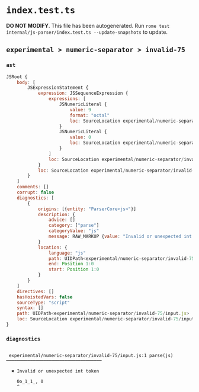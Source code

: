 # `index.test.ts`

**DO NOT MODIFY**. This file has been autogenerated. Run `rome test internal/js-parser/index.test.ts --update-snapshots` to update.

## `experimental > numeric-separator > invalid-75`

### `ast`

```javascript
JSRoot {
	body: [
		JSExpressionStatement {
			expression: JSSequenceExpression {
				expressions: [
					JSNumericLiteral {
						value: 9
						format: "octal"
						loc: SourceLocation experimental/numeric-separator/invalid-75/input.js 1:0-1:7
					}
					JSNumericLiteral {
						value: 0
						loc: SourceLocation experimental/numeric-separator/invalid-75/input.js 1:9-1:10
					}
				]
				loc: SourceLocation experimental/numeric-separator/invalid-75/input.js 1:0-1:10
			}
			loc: SourceLocation experimental/numeric-separator/invalid-75/input.js 1:0-1:10
		}
	]
	comments: []
	corrupt: false
	diagnostics: [
		{
			origins: [{entity: "ParserCore<js>"}]
			description: {
				advice: []
				category: ["parse"]
				categoryValue: "js"
				message: RAW_MARKUP {value: "Invalid or unexpected int token"}
			}
			location: {
				language: "js"
				path: UIDPath<experimental/numeric-separator/invalid-75/input.js>
				end: Position 1:0
				start: Position 1:0
			}
		}
	]
	directives: []
	hasHoistedVars: false
	sourceType: "script"
	syntax: []
	path: UIDPath<experimental/numeric-separator/invalid-75/input.js>
	loc: SourceLocation experimental/numeric-separator/invalid-75/input.js 1:0-2:0
}
```

### `diagnostics`

```

 experimental/numeric-separator/invalid-75/input.js:1 parse(js) ━━━━━━━━━━━━━━━━━━━━━━━━━━━━━━━━━━━━

  ✖ Invalid or unexpected int token

    0o_1_1_, 0
    ^


```
